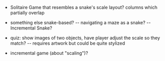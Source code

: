 - Solitaire Game that resembles a snake's scale layout? columns which partially overlap

- something else snake-based?
-- navigating a maze as a snake?
-- Incremental Snake?

- quiz: show images of two objects, have player adjust the scale so they match?
-- requires artwork but could be quite stylized

- incremental game (about "scaling")?
